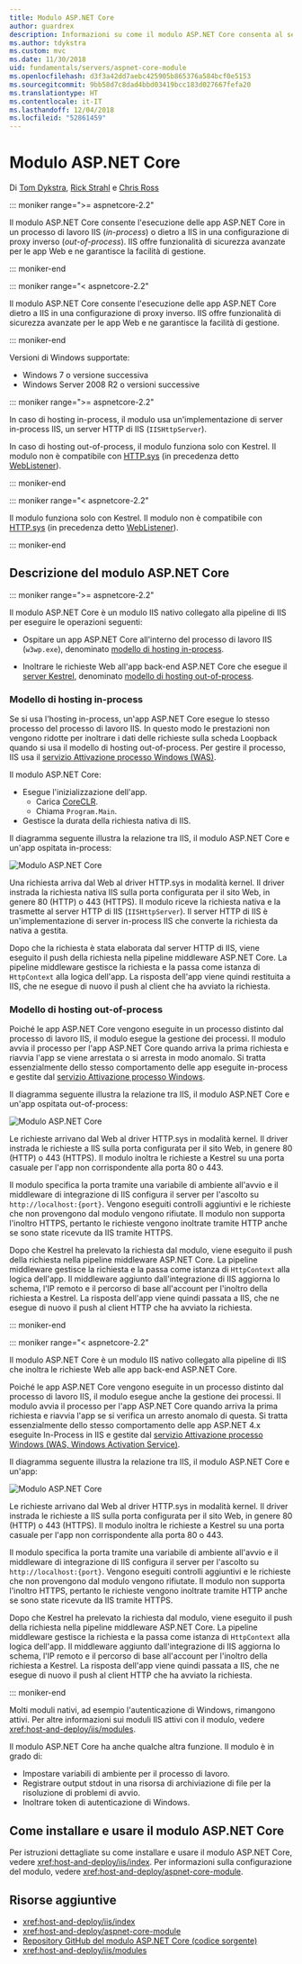 ```yaml
---
title: Modulo ASP.NET Core
author: guardrex
description: Informazioni su come il modulo ASP.NET Core consenta al server Web Kestrel di usare IIS o IIS Express.
ms.author: tdykstra
ms.custom: mvc
ms.date: 11/30/2018
uid: fundamentals/servers/aspnet-core-module
ms.openlocfilehash: d3f3a42dd7aebc425905b865376a584bcf0e5153
ms.sourcegitcommit: 9bb58d7c8dad4bbd03419bcc183d027667fefa20
ms.translationtype: HT
ms.contentlocale: it-IT
ms.lasthandoff: 12/04/2018
ms.locfileid: "52861459"
---
```

# <a name="aspnet-core-module"></a>Modulo ASP.NET Core

Di [Tom Dykstra](https://github.com/tdykstra), [Rick Strahl](https://github.com/RickStrahl) e [Chris Ross](https://github.com/Tratcher)

::: moniker range=">= aspnetcore-2.2"

Il modulo ASP.NET Core consente l'esecuzione delle app ASP.NET Core in un processo di lavoro IIS (*in-process*) o dietro a IIS in una configurazione di proxy inverso (*out-of-process*). IIS offre funzionalità di sicurezza avanzate per le app Web e ne garantisce la facilità di gestione.

::: moniker-end

::: moniker range="< aspnetcore-2.2"

Il modulo ASP.NET Core consente l'esecuzione delle app ASP.NET Core dietro a IIS in una configurazione di proxy inverso. IIS offre funzionalità di sicurezza avanzate per le app Web e ne garantisce la facilità di gestione.

::: moniker-end

Versioni di Windows supportate:

* Windows 7 o versione successiva
* Windows Server 2008 R2 o versioni successive

::: moniker range=">= aspnetcore-2.2"

In caso di hosting in-process, il modulo usa un'implementazione di server in-process IIS, un server HTTP di IIS (`IISHttpServer`).

In caso di hosting out-of-process, il modulo funziona solo con Kestrel. Il modulo non è compatibile con [HTTP.sys](xref:fundamentals/servers/httpsys) (in precedenza detto [WebListener](xref:fundamentals/servers/weblistener)).

::: moniker-end

::: moniker range="< aspnetcore-2.2"

Il modulo funziona solo con Kestrel. Il modulo non è compatibile con [HTTP.sys](xref:fundamentals/servers/httpsys) (in precedenza detto [WebListener](xref:fundamentals/servers/weblistener)).

::: moniker-end

## <a name="aspnet-core-module-description"></a>Descrizione del modulo ASP.NET Core

::: moniker range=">= aspnetcore-2.2"

Il modulo ASP.NET Core è un modulo IIS nativo collegato alla pipeline di IIS per eseguire le operazioni seguenti:

* Ospitare un app ASP.NET Core all'interno del processo di lavoro IIS (`w3wp.exe`), denominato [modello di hosting in-process](#in-process-hosting-model).

* Inoltrare le richieste Web all'app back-end ASP.NET Core che esegue il [server Kestrel](xref:fundamentals/servers/kestrel), denominato [modello di hosting out-of-process](#out-of-process-hosting-model).

### <a name="in-process-hosting-model"></a>Modello di hosting in-process

Se si usa l'hosting in-process, un'app ASP.NET Core esegue lo stesso processo del processo di lavoro IIS. In questo modo le prestazioni non vengono ridotte per inoltrare i dati delle richieste sulla scheda Loopback quando si usa il modello di hosting out-of-process. Per gestire il processo, IIS usa il [servizio Attivazione processo Windows (WAS)](/iis/manage/provisioning-and-managing-iis/features-of-the-windows-process-activation-service-was).

Il modulo ASP.NET Core:

* Esegue l'inizializzazione dell'app.
  * Carica [CoreCLR](/dotnet/standard/glossary#coreclr).
  * Chiama `Program.Main`.
* Gestisce la durata della richiesta nativa di IIS.

Il diagramma seguente illustra la relazione tra IIS, il modulo ASP.NET Core e un'app ospitata in-process:

![Modulo ASP.NET Core](aspnet-core-module/_static/ancm-inprocess.png)

Una richiesta arriva dal Web al driver HTTP.sys in modalità kernel. Il driver instrada la richiesta nativa IIS sulla porta configurata per il sito Web, in genere 80 (HTTP) o 443 (HTTPS). Il modulo riceve la richiesta nativa e la trasmette al server HTTP di IIS (`IISHttpServer`). Il server HTTP di IIS è un'implementazione di server in-process IIS che converte la richiesta da nativa a gestita.

Dopo che la richiesta è stata elaborata dal server HTTP di IIS, viene eseguito il push della richiesta nella pipeline middleware ASP.NET Core. La pipeline middleware gestisce la richiesta e la passa come istanza di `HttpContext` alla logica dell'app. La risposta dell'app viene quindi restituita a IIS, che ne esegue di nuovo il push al client che ha avviato la richiesta.

### <a name="out-of-process-hosting-model"></a>Modello di hosting out-of-process

Poiché le app ASP.NET Core vengono eseguite in un processo distinto dal processo di lavoro IIS, il modulo esegue la gestione dei processi. Il modulo avvia il processo per l'app ASP.NET Core quando arriva la prima richiesta e riavvia l'app se viene arrestata o si arresta in modo anomalo. Si tratta essenzialmente dello stesso comportamento delle app eseguite in-process e gestite dal [servizio Attivazione processo Windows](/iis/manage/provisioning-and-managing-iis/features-of-the-windows-process-activation-service-was).

Il diagramma seguente illustra la relazione tra IIS, il modulo ASP.NET Core e un'app ospitata out-of-process:

![Modulo ASP.NET Core](aspnet-core-module/_static/ancm-outofprocess.png)

Le richieste arrivano dal Web al driver HTTP.sys in modalità kernel. Il driver instrada le richieste a IIS sulla porta configurata per il sito Web, in genere 80 (HTTP) o 443 (HTTPS). Il modulo inoltra le richieste a Kestrel su una porta casuale per l'app non corrispondente alla porta 80 o 443.

Il modulo specifica la porta tramite una variabile di ambiente all'avvio e il middleware di integrazione di IIS configura il server per l'ascolto su `http://localhost:{port}`. Vengono eseguiti controlli aggiuntivi e le richieste che non provengono dal modulo vengono rifiutate. Il modulo non supporta l'inoltro HTTPS, pertanto le richieste vengono inoltrate tramite HTTP anche se sono state ricevute da IIS tramite HTTPS.

Dopo che Kestrel ha prelevato la richiesta dal modulo, viene eseguito il push della richiesta nella pipeline middleware ASP.NET Core. La pipeline middleware gestisce la richiesta e la passa come istanza di `HttpContext` alla logica dell'app. Il middleware aggiunto dall'integrazione di IIS aggiorna lo schema, l'IP remoto e il percorso di base all'account per l'inoltro della richiesta a Kestrel. La risposta dell'app viene quindi passata a IIS, che ne esegue di nuovo il push al client HTTP che ha avviato la richiesta.

::: moniker-end

::: moniker range="< aspnetcore-2.2"

Il modulo ASP.NET Core è un modulo IIS nativo collegato alla pipeline di IIS che inoltra le richieste Web alle app back-end ASP.NET Core.

Poiché le app ASP.NET Core vengono eseguite in un processo distinto dal processo di lavoro IIS, il modulo esegue anche la gestione dei processi. Il modulo avvia il processo per l'app ASP.NET Core quando arriva la prima richiesta e riavvia l'app se si verifica un arresto anomalo di questa. Si tratta essenzialmente dello stesso comportamento delle app ASP.NET 4.x eseguite In-Process in IIS e gestite dal [servizio Attivazione processo Windows (WAS, Windows Activation Service)](/iis/manage/provisioning-and-managing-iis/features-of-the-windows-process-activation-service-was).

Il diagramma seguente illustra la relazione tra IIS, il modulo ASP.NET Core e un'app:

![Modulo ASP.NET Core](aspnet-core-module/_static/ancm-outofprocess.png)

Le richieste arrivano dal Web al driver HTTP.sys in modalità kernel. Il driver instrada le richieste a IIS sulla porta configurata per il sito Web, in genere 80 (HTTP) o 443 (HTTPS). Il modulo inoltra le richieste a Kestrel su una porta casuale per l'app non corrispondente alla porta 80 o 443.

Il modulo specifica la porta tramite una variabile di ambiente all'avvio e il middleware di integrazione di IIS configura il server per l'ascolto su `http://localhost:{port}`. Vengono eseguiti controlli aggiuntivi e le richieste che non provengono dal modulo vengono rifiutate. Il modulo non supporta l'inoltro HTTPS, pertanto le richieste vengono inoltrate tramite HTTP anche se sono state ricevute da IIS tramite HTTPS.

Dopo che Kestrel ha prelevato la richiesta dal modulo, viene eseguito il push della richiesta nella pipeline middleware ASP.NET Core. La pipeline middleware gestisce la richiesta e la passa come istanza di `HttpContext` alla logica dell'app. Il middleware aggiunto dall'integrazione di IIS aggiorna lo schema, l'IP remoto e il percorso di base all'account per l'inoltro della richiesta a Kestrel. La risposta dell'app viene quindi passata a IIS, che ne esegue di nuovo il push al client HTTP che ha avviato la richiesta.

::: moniker-end

Molti moduli nativi, ad esempio l'autenticazione di Windows, rimangono attivi. Per altre informazioni sui moduli IIS attivi con il modulo, vedere <xref:host-and-deploy/iis/modules>.

Il modulo ASP.NET Core ha anche qualche altra funzione. Il modulo è in grado di:

* Impostare variabili di ambiente per il processo di lavoro.
* Registrare output stdout in una risorsa di archiviazione di file per la risoluzione di problemi di avvio.
* Inoltrare token di autenticazione di Windows.

## <a name="how-to-install-and-use-the-aspnet-core-module"></a>Come installare e usare il modulo ASP.NET Core

Per istruzioni dettagliate su come installare e usare il modulo ASP.NET Core, vedere <xref:host-and-deploy/iis/index>. Per informazioni sulla configurazione del modulo, vedere <xref:host-and-deploy/aspnet-core-module>.

## <a name="additional-resources"></a>Risorse aggiuntive

* <xref:host-and-deploy/iis/index>
* <xref:host-and-deploy/aspnet-core-module>
* [Repository GitHub del modulo ASP.NET Core (codice sorgente)](https://github.com/aspnet/AspNetCoreModule)
* <xref:host-and-deploy/iis/modules>
